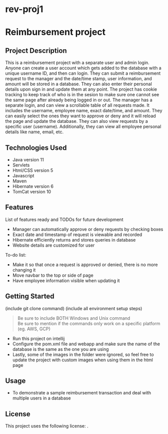 # rev-proj1
# Reimbursement project

## Project Description

This is a reimbursement project with a separate user and admin login. Anyone can create a user account which gets added to the database with a unique username ID, and then can login. They can submit a reimbursement request to the manager and the date/time stamp, user information, and amount will be stored in a database. They can also enter their personal details upon sign in and update them at any point. The project has cookie tracking to keep track of who is in the sesion to make sure one cannot see the same page after already being logged in or out.
The manager has a separate login, and can view a scrollable table of all requests made. It includes the username, employee name, exact date/time, and amount. They can easily select the ones they want to approve or deny and it will reload the page and update the database. They can also view requests by a specific user (username). Additionally, they can view all employee personal details like name, email, etc.

## Technologies Used

* Java version 11
* Servlets
* Html/CSS version 5
* Javascript 
* Maven
* Hibernate version 6
* TomCat version 10

## Features

List of features ready and TODOs for future development
* Manager can automatically approve or deny requests by checking boxes
* Exact date and timestamp of request is viewable and recorded
* Hibernate efficiently returns and stores queries in database
* Website details are customized for user

To-do list:
* Make it so that once a request is approved or denied, there is no more changing it
* Move navbar to the top or side of page
* Have employee information visible when updating it

## Getting Started
   
(include git clone command)
(include all environment setup steps)

> Be sure to include BOTH Windows and Unix command  
> Be sure to mention if the commands only work on a specific platform (eg. AWS, GCP)

* Run this project on intellij
* Configure the pom.xml file and webapp and make sure the name of the database is the same as the one you are using
* Lastly, some of the images in the folder were ignored, so feel free to update the project with custom images when using them in the html page

## Usage

* To demonstrate a sample reimbursement transaction and deal with multiple users in a database


## License

This project uses the following license: [<MIT license>](<LICENSE>).
